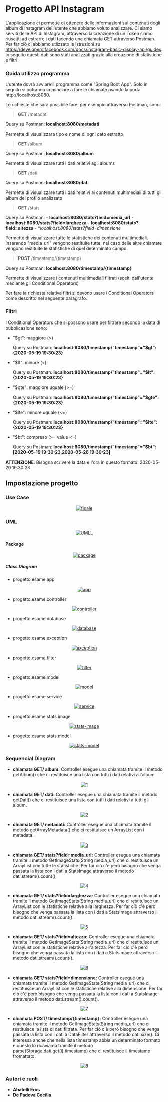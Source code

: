# Progetto API Instagram
L'applicazione ci permette di ottenere delle informazioni sui contenuti degli album di Instagram dell'utente che abbiamo voluto analizzare. Ci siamo serviti delle API di Instagram, attraverso la creazione di un Token siamo riuscitti ad estrarre i dati facendo una chiamata GET attraverso Postman. Per far ciò ci abbiamo utlizzato le istruzioni su https://developers.facebook.com/docs/instagram-basic-display-api/guides. In seguito questi dati sono stati analizzati grazie alla creazione di statistiche e filtri.

### Guida utilizzo programma
L'utente dovrà avviare il programma come "Spring Boot App". Solo in seguito si potranno cominciare a fare le chiamate usando la porta  http://localhost:8080.

Le richieste che sarà possibile fare, per esempio attraverso Postman, sono:

> **GET** /metadati

Query su Postman: **localhost:8080/metadati**

Permette di visualizzara tipo e nome di ogni dato estratto


> **GET** /album

Query su Postman: **localhost:8080/album**

Permette di visualizzare tutti i dati relativi agli albums


> **GET** /dati

Query su Postman: **localhost:8080/dati**

Permette di visualizzare tutti i dati relativi ai contenuti multimediali di tutti gli album del profilo analizzato


> **GET** /stats

Query su Postman: - **localhost:8080/stats?field=media_url**
                  - **localhost:8080/stats?field=larghezza**
                  - **localhost:8080/stats?field=altezza**
                  - **localhost:8080/stats?field=dimensione*

Permette di visualizzare tutte le statistiche dei contenuti multimediali. Inserendo "media_url" vengono restituite tutte, nel caso delle altre chiamate vengono restituite le statistiche di quel determinato campo. 


> **POST** /timestamp/{timestamp}

Query su Postman: **localhost:8080/timestamp/{timestamp}**

Permette di visualizzare i contenuti multimediali filtrati (scelti dall'utente mediante gli Conditional Operators)

Per fare la richiesta relativa filtri si devono usare i Conditional Operators come descritto nel seguente paragrafo.


### Filtri
I Conditional Operators che si possono usare per filtrare secondo la data di pubblicazione sono:
- "$gt": maggiore (>)

  Query su Postman: **localhost:8080/timestamp/"timestamp"="$gt":{2020-05-19 19:30:23}**
- "$lt": minore (<)

  Query su Postman: **localhost:8080/timestamp/"timestamp"="$lt":{2020-05-19 19:30:23}**
- "$gte": maggiore uguale (>=)

  Query su Postman: **localhost:8080/timestamp/"timestamp"="$gte":{2020-05-19 19:30:23}**
- "$lte": minore uguale (<=)

  Query su Postman: **localhost:8080/timestamp/"timestamp"="$lte":{2020-05-19 19:30:23}**
- "$bt": compreso (>= value <=)

  Query su Postman: **localhost:8080/timestamp/"timestamp"="$bt":[2020-05-19 19:30:23,2020-05-26 19:30:23]**


**ATTENZIONE**: Bisogna scrivere la data e l'ora in questo formato: 2020-05-20 19:30:23


## Impostazione progetto ##

### Use Case
<p align="center">
<a href="https://ibb.co/cJ5XGT0"><img src="https://i.ibb.co/H7vpWg6/finale.png" alt="finale" border="0"></a>
</p>


### UML
<p align="center">
<a href="https://ibb.co/1ZpchTL"><img src="https://i.ibb.co/y0M2GqX/UMLL.png" alt="UMLL" border="0"></a>
</p>

#### Package
<p align="center">
<a href="https://ibb.co/ncKvRRp"><img src="https://i.ibb.co/1q45bbc/package.png" alt="package" border="0"></a>
</p>

##### Class Diagram
- progetto.esame.app

<p align="center">
<a href="https://imgbb.com/"><img src="https://i.ibb.co/Z608zqR/app.png" alt="app" border="0"></a>
</p>

- progetto.esame.controller

<p align="center">
<a href="https://imgbb.com/"><img src="https://i.ibb.co/dB0nv1z/controller.png" alt="controller" border="0"></a>
</p>

- progetto.esame.database

<p align="center">
<a href="https://imgbb.com/"><img src="https://i.ibb.co/BBmf03N/database.png" alt="database" border="0"></a>
</p>

- progetto.esame.exception

<p align="center">
<a href="https://ibb.co/YQHXNh5"><img src="https://i.ibb.co/54bk1LQ/exception.png" alt="exception" border="0"></a>
</p>

- progetto.esame.filter

<p align="center">
<a href="https://imgbb.com/"><img src="https://i.ibb.co/TvTJmS3/filter.png" alt="filter" border="0"></a>
</p>

- progetto.esame.model

<p align="center">
<a href="https://ibb.co/3zzfQ5h"><img src="https://i.ibb.co/ZmmH7RT/model.png" alt="model" border="0"></a>
</p>

- progetto.esame.service

<p align="center">
<a href="https://imgbb.com/"><img src="https://i.ibb.co/2ym09wF/service.png" alt="service" border="0"></a>
</p>

- progetto.esame.stats.image

<p align="center">
<a href="https://imgbb.com/"><img src="https://i.ibb.co/1vnHHhr/stats-image.png" alt="stats-image" border="0"></a>
</p>

- progetto.esame.stats.model

<p align="center">
<a href="https://imgbb.com/"><img src="https://i.ibb.co/sFHV4BC/stats-model.png" alt="stats-model" border="0"></a>
</p>


### Sequencial Diagram

- **chiamata GET/ album:** Controller esegue una chiamata tramite il metodo getAlbum() che ci restituisce una lista con tutti i dati relativi all'album.
<p align="center">
<a href="https://imgbb.com/"><img src="https://i.ibb.co/rG288VS/1.png" alt="1" border="0"></a>
</p>

- **chiamata GET/ dati:**  Controller esegue una chiamata tramite il metodo getDati() che ci restituisce una lista con tutti i dati relativi a tutti gli album.
<p align="center">
<a href="https://imgbb.com/"><img src="https://i.ibb.co/ZzbRrpX/2.png" alt="2" border="0"></a>
</p>

- **chiamata GET/ metadati:** Controller esegue una chiamata tramite il metodo getArrayMetadata() che ci restituisce un ArrayList con i metadata.
<p align="center">
<a href="https://imgbb.com/"><img src="https://i.ibb.co/DzpTMRV/3.png" alt="3" border="0"></a>
</p>

- **chiamata GET/ stats?field=media_url:** Controller esegue una chiamata tramite il metodo GetImageStats(String media_url) che ci restituisce un ArrayList con tutte le statistiche. Per far ciò c'è però bisogno che venga passata la lista con i dati a StatsImage attraverso il metodo dati.stream().count().
<p align="center">
<a href="https://imgbb.com/"><img src="https://i.ibb.co/Hqk6yj5/4.png" alt="4" border="0"></a>
</p>

- **chiamata GET/ stats?field=larghezza:** Controller esegue una chiamata tramite il metodo GetImageStats(String media_url) che ci restituisce un ArrayList con le statistiche relative alla larghezza. Per far ciò c'è però bisogno che venga passata la lista con i dati a StatsImage attraverso il metodo dati.stream().count().
<p align="center">
<a href="https://imgbb.com/"><img src="https://i.ibb.co/BjXnc5r/5.png" alt="5" border="0"></a>
</p>

- **chiamata GET/ stats?field=altezza:** Controller esegue una chiamata tramite il metodo GetImageStats(String media_url) che ci restituisce un ArrayList con le statistiche relative all'altezza. Per far ciò c'è però bisogno che venga passata la lista con i dati a StatsImage attraverso il metodo dati.stream().count().
<p align="center">
<a href="https://imgbb.com/"><img src="https://i.ibb.co/2tyVTvf/6.png" alt="6" border="0"></a>
</p>

- **chiamata GET/ stats?field=dimensione:** Controller esegue una chiamata tramite il metodo GetImageStats(String media_url) che ci restituisce un ArrayList con le statistiche relative alla dimensione. Per far ciò c'è però bisogno che venga passata la lista con i dati a StatsImage attraverso il metodo dati.stream().count().
<p align="center">
<a href="https://imgbb.com/"><img src="https://i.ibb.co/6wSGYtp/7.png" alt="7" border="0"></a>
</p>

- **chiamata POST/ timestamp/{timestamp}:** Controller esegue una chiamata tramite il metodo GetImageStats(String media_url) che ci restituisce la lista di dati filtrata. Per far ciò c'è però bisogno che venga passata la lista con i dati a DataFilter attraverso il metodo dati.size(). Ci interessa anche che nella lista timestamp abbia un determinato formato e questo lo ricaviamo tramite il metodo parse(Storage.dati.get(i).timestamp) che ci restituisce il timestamp fromattato.
<p align="center">
<a href="https://ibb.co/nL6WP1g"><img src="https://i.ibb.co/tJQdL2m/8.png" alt="8" border="0"></a>
</p>


### Autori e ruoli
- **Abatelli Eros**
- **De Padova Cecilia**


